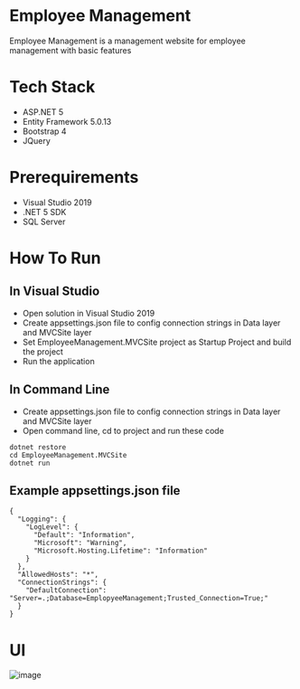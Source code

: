 # Employee Management
Employee Management is a management website for employee management with basic features

# Tech Stack
- ASP.NET 5
- Entity Framework 5.0.13
- Bootstrap 4
- JQuery

# Prerequirements

* Visual Studio 2019
* .NET 5 SDK
* SQL Server

# How To Run
## In Visual Studio

* Open solution in Visual Studio 2019
* Create appsettings.json file to config connection strings in Data layer and MVCSite layer
* Set EmployeeManagement.MVCSite project as Startup Project and build the project
* Run the application

## In Command Line

* Create appsettings.json file to config connection strings in Data layer and MVCSite layer
* Open command line, cd to project and run these code
```
dotnet restore
cd EmployeeManagement.MVCSite
dotnet run
```

## Example appsettings.json file
```
{
  "Logging": {
    "LogLevel": {
      "Default": "Information",
      "Microsoft": "Warning",
      "Microsoft.Hosting.Lifetime": "Information"
    }
  },
  "AllowedHosts": "*",
  "ConnectionStrings": {
    "DefaultConnection": "Server=.;Database=EmplopyeeManagement;Trusted_Connection=True;"
  }
}
```

# UI
![image](https://user-images.githubusercontent.com/44517184/147853735-10ceb343-38fa-41a2-8340-82136a6b2cb7.png)
